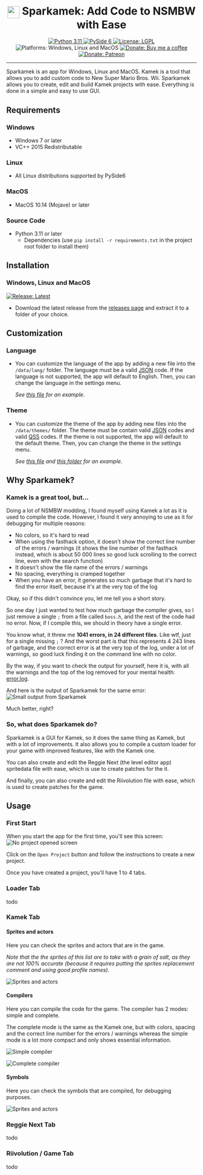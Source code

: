 <h1 align="center"><img src="./data/icons/Sparkamek.svg" width="32" align="center" /> Sparkamek: Add Code to NSMBW with Ease</h1>
<p align="center">
  <a href="https://www.python.org/downloads/">
    <img alt="Python 3.11" src="https://img.shields.io/badge/Python-3.11-blue" />
  </a>
  <a href="https://doc.qt.io/qtforpython/index.html">
    <img alt="PySide 6" src="https://img.shields.io/badge/PySide-6.4.1-brightgreen" />
  </a>
  <a href="https://github.com/Synell/Sparkamek/blob/master/LICENSE">
    <img alt="License: LGPL" src="https://img.shields.io/badge/License-LGPL-green" target="_blank" />
  </a>
  <img alt="Platforms: Windows, Linux and MacOS" src="https://img.shields.io/badge/Platforms-Windows%20|%20Linux%20|%20MacOS-yellow" />
  <a href="https://www.buymeacoffee.com/synell">
    <img alt="Donate: Buy me a coffee" src="https://img.shields.io/badge/Donate-Buy%20Me%20a%20Coffee-orange" target="_blank" />
  </a>
  <a href="https://www.patreon.com/synel">
    <img alt="Donate: Patreon" src="https://img.shields.io/badge/Donate-Patreon-red" target="_blank" />
  </a>
</p>

----------------------------------------------------------------------

Sparkamek is an app for Windows, Linux and MacOS. Kamek is a tool that allows you to add custom code to New Super Mario Bros. Wii. Sparkamek allows you to create, edit and build Kamek projects with ease. Everything is done in a simple and easy to use GUI.


## Requirements

### Windows
- Windows 7 or later
- VC++ 2015 Redistributable

### Linux
- All Linux distributions supported by PySide6

### MacOS
- MacOS 10.14 (Mojave) or later


### Source Code
- Python 3.11 or later
  - Dependencies (use `pip install -r requirements.txt` in the project root folder to install them)


## Installation

### Windows, Linux and MacOS

<a href="https://github.com/Synell/Sparkamek/releases/latest">
  <img alt="Release: Latest" src="https://img.shields.io/badge/Release-Latest-00B4BE?style=for-the-badge" target="_blank" />
</a>

- Download the latest release from the [releases page](https://github.com/Synell/Sparkamek/releases) and extract it to a folder of your choice.


## Customization

### Language

- You can customize the language of the app by adding a new file into the `/data/lang/` folder. The language must be a valid [JSON](https://en.wikipedia.org/wiki/JavaScript_Object_Notation) code. If the language is not supported, the app will default to English. Then, you can change the language in the settings menu.

  *See [this file](https://github.com/Synell/Sparkamek/blob/main/data/lang/english.json) for an example.*

### Theme

- You can customize the theme of the app by adding new files into the `/data/themes/` folder. The theme must be contain valid [JSON](https://en.wikipedia.org/wiki/JavaScript_Object_Notation) codes and valid [QSS](https://doc.qt.io/qt-6/stylesheet-reference.html) codes. If the theme is not supported, the app will default to the default theme. Then, you can change the theme in the settings menu.

  *See [this file](https://github.com/Synell/Sparkamek/blob/main/data/themes/neutron.json) and [this folder](https://github.com/Synell/Sparkamek/tree/main/data/themes/neutron) for an example.*


## Why Sparkamek?

### Kamek is a great tool, but...

Doing a lot of NSMBW modding, I found myself using Kamek a lot as it is used to compile the code. However, I found it very annoying to use as it for debugging for multiple reasons:
- No colors, so it's hard to read
- When using the fasthack option, it doesn't show the correct line number of the errors / warnings (it shows the line number of the fasthack instead, which is about 50 000 lines so good luck scrolling to the correct line, even with the search function)
- It doesn't show the file name of the errors / warnings
- No spacing, everything is cramped together
- When you have an error, it generates so much garbage that it's hard to find the error itself, because it's at the very top of the log

Okay, so if this didn't convince you, let me tell you a short story.

So one day I just wanted to test how much garbage the compiler gives, so I just remove a single `;` from a file called `boss.h`, and the rest of the code had no error. Now, if I compile this, we should in theory have a single error.

You know what, it threw me **1041 errors, in 24 different files**.
Like wtf, just for a single missing `;` ? And the worst part is that this represents 4 243 lines of garbage, and the correct error is at the very top of the log, under a lot of warnings, so good luck finding it on the command line with no color.

By the way, if you want to check the output for yourself, here it is, with all the warnings and the top of the log removed for your mental health: [error.log](https://raw.githubusercontent.com/Synell/Assets/main/Sparkamek/files/error.log).

And here is the output of Sparkamek for the same error:
![Small output from Sparkamek](https://raw.githubusercontent.com/Synell/Assets/main/Sparkamek/readme/error-very-small.png)

Much better, right?


### So, what does Sparkamek do?

Sparkamek is a GUI for Kamek, so it does the same thing as Kamek, but with a lot of improvements. It also allows you to compile a custom loader for your game with improved features, like with the Kamek one.

You can also create and edit the Reggie Next (the level editor app) spritedata file with ease, which is use to create patches for the it.

And finally, you can also create and edit the Riivolution file with ease, which is used to create patches for the game.


## Usage

### First Start

When you start the app for the first time, you'll see this screen:
![No project opened screen](https://raw.githubusercontent.com/Synell/Assets/main/Sparkamek/readme/first-time.png)

Click on the `Open Project` button and follow the instructions to create a new project.

Once you have created a project, you'll have 1 to 4 tabs.

### Loader Tab

todo


### Kamek Tab

#### Sprites and actors

Here you can check the sprites and actors that are in the game.

*Note that the the sprites of this list are to take with a grain of salt, as they are not 100% accurate (because it requires putting the sprites replacement comment and using good profile names).*

![Sprites and actors](https://raw.githubusercontent.com/Synell/Assets/main/Sparkamek/readme/kamek-sprites-and-actors.png)

#### Compilers

Here you can compile the code for the game. The compiler has 2 modes: simple and complete.

The complete mode is the same as the Kamek one, but with colors, spacing and the correct line number for the errors / warnings whereas the simple mode is a lot more compact and only shows essential information.

![Simple compiler](https://raw.githubusercontent.com/Synell/Assets/main/Sparkamek/readme/kamek-compiler-simple.png)

![Complete compiler](https://raw.githubusercontent.com/Synell/Assets/main/Sparkamek/readme/kamek-compiler-complete.png)

#### Symbols

Here you can check the symbols that are compiled, for debugging purposes.

![Sprites and actors](https://raw.githubusercontent.com/Synell/Assets/main/Sparkamek/readme/kamek-symbols.png)


### Reggie Next Tab

todo


### Riivolution / Game Tab

todo
